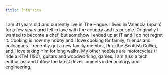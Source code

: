 ```yaml
---
title: Interests
---
```

I am 31 years old and currently live in The Hague. I lived in Valencia (Spain) for a few years and fell in love with the country and its people. Originally I wanted to become a chef, but somehow I ended up at IT and I do not regret it. Cooking is now my hobby and I love cooking for family, friends and colleagues. I recently got a new family member, Rex (the Scottish Collie), and I love taking him for long walks. My other hobbies are motorcycles (I ride a KTM 1190), guitars and woodworking, games. I am also a tech enthusiast and follow the latest developments in technology and engineering.